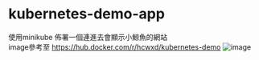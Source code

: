 # kubernetes-demo-app
使用minikube 佈署一個連進去會顯示小鯨魚的網站   
image參考至
https://hub.docker.com/r/hcwxd/kubernetes-demo
![image](https://github.com/user-attachments/assets/76eb4d27-0e95-4bd2-9742-0c261599d7a7)
